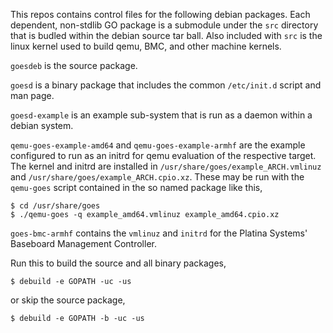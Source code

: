 This repos contains control files for the following debian packages. Each
dependent, non-stdlib GO package is a submodule under the `src` directory that
is budled within the debian source tar ball. Also included with `src` is the
linux kernel used to build qemu, BMC, and other machine kernels.

`goesdeb` is the source package.

`goesd` is a binary package that includes the common `/etc/init.d` script and
man page.
   
`goesd-example` is an example sub-system that is run as a daemon within a
debian system.

`qemu-goes-example-amd64` and `qemu-goes-example-armhf` are the example
configured to run as an initrd for qemu evaluation of the respective target.
The kernel and initrd are installed in `/usr/share/goes/example_ARCH.vmlinuz`
and `/usr/share/goes/example_ARCH.cpio.xz`. These may be run with the
`qemu-goes` script contained in the so named package like this,

```console
$ cd /usr/share/goes
$ ./qemu-goes -q example_amd64.vmlinuz example_amd64.cpio.xz
```

`goes-bmc-armhf` contains the `vmlinuz` and `initrd` for the Platina Systems' 
Baseboard Management Controller.

Run this to build the source and all binary packages,

```console
$ debuild -e GOPATH -uc -us
```

or skip the source package,

```console
$ debuild -e GOPATH -b -uc -us
```
